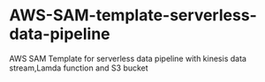 # AWS-SAM-template-serverless-data-pipeline
AWS SAM Template for serverless data pipeline with kinesis data stream,Lamda function and S3 bucket
